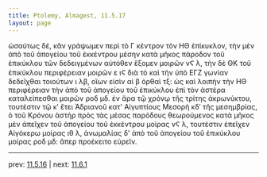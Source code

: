 ```yaml
---
title: Ptolemy, Almagest, 11.5.17
layout: page
---
```


ὡσαύτως δέ, κἂν γράψωμεν περὶ τὸ Γ κέντρον τὸν ΗΘ ἐπίκυκλον, τὴν μὲν ἀπὸ τοῦ ἀπογείου τοῦ ἐκκέντρου μέσην κατὰ μῆκος πάροδον τοῦ ἐπικύκλου τῶν δεδειγμένων αὐτόθεν ἕξομεν μοιρῶν νϚ λ, τὴν δὲ ΘΚ τοῦ ἐπικύκλου περιφέρειαν μοιρῶν ε ιϚ διὰ τὸ καὶ τὴν ὑπὸ ΕΓΖ γωνίαν δεδεῖχθαι τοιούτων ι λβ, οἵων εἰσὶν αἱ β ὀρθαὶ τξ: ὡς καὶ λοιπὴν τὴν ΗΘ περιφέρειαν τὴν ἀπὸ τοῦ ἀπογείου τοῦ ἐπικύκλου ἐπὶ τὸν ἀστέρα καταλείπεσθαι μοιρῶν ροδ μδ. ἐν ἄρα τῷ χρόνῳ τῆς τρίτης ἀκρωνύκτου, τουτέστιν τῷ κʹ ἔτει Ἀδριανοῦ κατ' Αἰγυπτίους Μεσορὴ κδʹ τῆς μεσημβρίας, ὁ τοῦ Κρόνου ἀστὴρ πρὸς τὰς μέσας παρόδους θεωρούμενος κατὰ μῆκος μὲν ἀπεῖχεν τοῦ ἀπογείου τοῦ ἐκκέντρου μοίρας νϚ λ, τουτέστιν ἐπεῖχεν Αἰγόκερω μοίρας ιθ λ, ἀνωμαλίας δ' ἀπὸ τοῦ ἀπογείου τοῦ ἐπικύκλου μοίρας ροδ μδ: ἅπερ προέκειτο εὑρεῖν. 

---

prev: [11.5.16](../11.5.16/) | next: [11.6.1](../11.6.1/)

